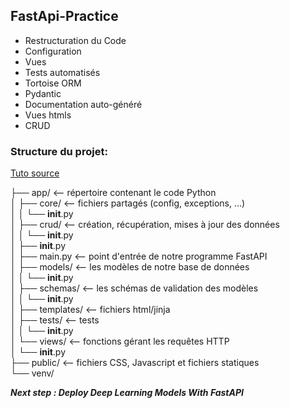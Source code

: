 ## FastApi-Practice
- Restructuration du Code
- Configuration 
- Vues
- Tests automatisés
- Tortoise ORM
- Pydantic
- Documentation auto-généré
- Vues htmls
- CRUD

### Structure du projet: 
[Tuto source](https://pereprogramming.com/) </br>

├── app/                   <-- répertoire contenant le code Python</br>
│   ├── core/              <-- fichiers partagés (config, exceptions, …)</br>
│   │   └── __init__.py</br>
│   ├── crud/              <-- création, récupération, mises à jour des données</br>
│   │   └── __init__.py</br>
│   ├── __init__.py</br>
│   ├── main.py            <-- point d'entrée de notre programme FastAPI</br>
│   ├── models/            <-- les modèles de notre base de données</br>
│   │   └── __init__.py</br>
│   ├── schemas/           <-- les schémas de validation des modèles</br>
│   │   └── __init__.py</br>
│   ├── templates/         <-- fichiers html/jinja</br>
│   ├── tests/             <-- tests</br>
│   │   └── __init__.py</br>
│   └── views/             <-- fonctions gérant les requêtes HTTP</br>
│       └── __init__.py</br>
├── public/                <-- fichiers CSS, Javascript et fichiers statiques</br>
└── venv/                  

***Next step : Deploy Deep Learning Models With FastAPI***
